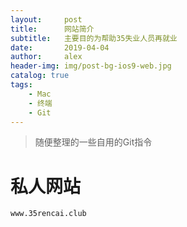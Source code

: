 ```yaml
---
layout:     post
title:      网站简介
subtitle:   主要目的为帮助35失业人员再就业
date:       2019-04-04
author:     alex
header-img: img/post-bg-ios9-web.jpg
catalog: true
tags:
    - Mac
    - 终端
    - Git
---
```


>随便整理的一些自用的Git指令


# 私人网站
	www.35rencai.club
